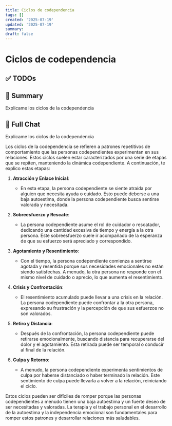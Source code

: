 ```yaml
---
title: Ciclos de codependencia
tags: []
created: '2025-07-19'
updated: '2025-07-19'
summary:
draft: false
---
```


# Ciclos de codependencia

## ✅ TODOs


## 📌 Summary
Explicame los ciclos de la codependencia

## 🧠 Full Chat


Explicame los ciclos de la codependencia



Los ciclos de la codependencia se refieren a patrones repetitivos de comportamiento que las personas codependientes experimentan en sus relaciones. Estos ciclos suelen estar caracterizados por una serie de etapas que se repiten, manteniendo la dinámica codependiente. A continuación, te explico estas etapas:

1. **Atracción y Enlace Inicial**:
   - En esta etapa, la persona codependiente se siente atraída por alguien que necesita ayuda o cuidado. Esto puede deberse a una baja autoestima, donde la persona codependiente busca sentirse valorada y necesitada.

2. **Sobreesfuerzo y Rescate**:
   - La persona codependiente asume el rol de cuidador o rescatador, dedicando una cantidad excesiva de tiempo y energía a la otra persona. Este sobreesfuerzo suele ir acompañado de la esperanza de que su esfuerzo será apreciado y correspondido.

3. **Agotamiento y Resentimiento**:
   - Con el tiempo, la persona codependiente comienza a sentirse agotada y resentida porque sus necesidades emocionales no están siendo satisfechas. A menudo, la otra persona no responde con el mismo nivel de cuidado o aprecio, lo que aumenta el resentimiento.

4. **Crisis y Confrontación**:
   - El resentimiento acumulado puede llevar a una crisis en la relación. La persona codependiente puede confrontar a la otra persona, expresando su frustración y la percepción de que sus esfuerzos no son valorados.

5. **Retiro y Distancia**:
   - Después de la confrontación, la persona codependiente puede retirarse emocionalmente, buscando distancia para recuperarse del dolor y el agotamiento. Esta retirada puede ser temporal o conducir al final de la relación.

6. **Culpa y Retorno**:
   - A menudo, la persona codependiente experimenta sentimientos de culpa por haberse distanciado o haber terminado la relación. Este sentimiento de culpa puede llevarla a volver a la relación, reiniciando el ciclo.

Estos ciclos pueden ser difíciles de romper porque las personas codependientes a menudo tienen una baja autoestima y un fuerte deseo de ser necesitadas y valoradas. La terapia y el trabajo personal en el desarrollo de la autoestima y la independencia emocional son fundamentales para romper estos patrones y desarrollar relaciones más saludables.
